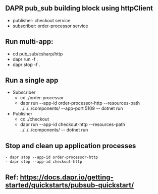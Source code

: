 ## DAPR pub_sub building block using httpClient
- publisher: checkout service
- subscriber: order-processor service
## Run multi-app:
- cd pub_sub/csharp/http
- dapr run -f .
- dapr stop -f .
## Run a single app
- Subscriber
    - cd ./order-processor
    - dapr run --app-id order-processor-http --resources-path ../../../components/ --app-port 5109 -- dotnet run
- Publisher
    - cd ./checkout
    - dapr run --app-id checkout-http --resources-path ../../../components/ -- dotnet run
## Stop and clean up application processes
    - dapr stop --app-id order-processor-http
    - dapr stop --app-id checkout-http

## Ref: https://docs.dapr.io/getting-started/quickstarts/pubsub-quickstart/